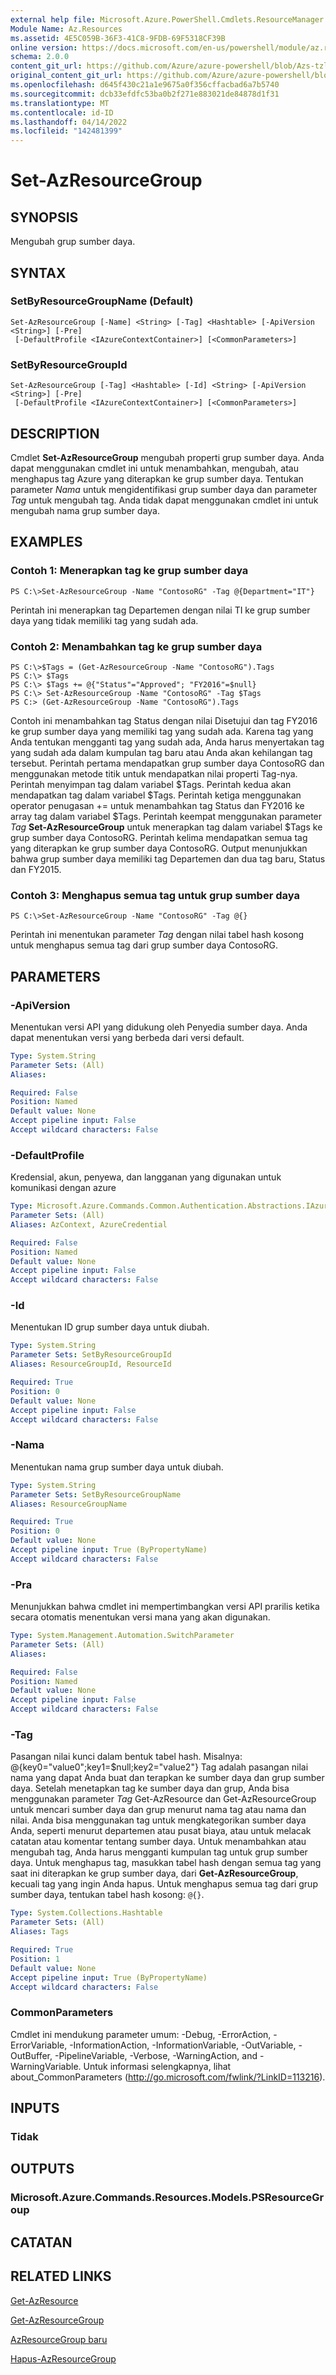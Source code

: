 ```yaml
---
external help file: Microsoft.Azure.PowerShell.Cmdlets.ResourceManager.dll-Help.xml
Module Name: Az.Resources
ms.assetid: 4E5C059B-36F3-41C8-9FDB-69F5318CF39B
online version: https://docs.microsoft.com/en-us/powershell/module/az.resources/set-Azresourcegroup
schema: 2.0.0
content_git_url: https://github.com/Azure/azure-powershell/blob/Azs-tzl/src/Resources/Resources/help/Set-AzResourceGroup.md
original_content_git_url: https://github.com/Azure/azure-powershell/blob/Azs-tzl/src/Resources/Resources/help/Set-AzResourceGroup.md
ms.openlocfilehash: d645f430c21a1e9675a0f356cffacbad6a7b5740
ms.sourcegitcommit: dcb33efdfc53ba0b2f271e883021de84878d1f31
ms.translationtype: MT
ms.contentlocale: id-ID
ms.lasthandoff: 04/14/2022
ms.locfileid: "142481399"
---
```

# Set-AzResourceGroup

## SYNOPSIS
Mengubah grup sumber daya.

## SYNTAX

### SetByResourceGroupName (Default)
```
Set-AzResourceGroup [-Name] <String> [-Tag] <Hashtable> [-ApiVersion <String>] [-Pre]
 [-DefaultProfile <IAzureContextContainer>] [<CommonParameters>]
```

### SetByResourceGroupId
```
Set-AzResourceGroup [-Tag] <Hashtable> [-Id] <String> [-ApiVersion <String>] [-Pre]
 [-DefaultProfile <IAzureContextContainer>] [<CommonParameters>]
```

## DESCRIPTION
Cmdlet **Set-AzResourceGroup** mengubah properti grup sumber daya.
Anda dapat menggunakan cmdlet ini untuk menambahkan, mengubah, atau menghapus tag Azure yang diterapkan ke grup sumber daya.
Tentukan parameter *Nama* untuk mengidentifikasi grup sumber daya dan parameter *Tag* untuk mengubah tag.
Anda tidak dapat menggunakan cmdlet ini untuk mengubah nama grup sumber daya.

## EXAMPLES

### Contoh 1: Menerapkan tag ke grup sumber daya
```
PS C:\>Set-AzResourceGroup -Name "ContosoRG" -Tag @{Department="IT"}
```

Perintah ini menerapkan tag Departemen dengan nilai TI ke grup sumber daya yang tidak memiliki tag yang sudah ada.

### Contoh 2: Menambahkan tag ke grup sumber daya
```
PS C:\>$Tags = (Get-AzResourceGroup -Name "ContosoRG").Tags
PS C:\> $Tags
PS C:\> $Tags += @{"Status"="Approved"; "FY2016"=$null}
PS C:\> Set-AzResourceGroup -Name "ContosoRG" -Tag $Tags
PS C:> (Get-AzResourceGroup -Name "ContosoRG").Tags
```

Contoh ini menambahkan tag Status dengan nilai Disetujui dan tag FY2016 ke grup sumber daya yang memiliki tag yang sudah ada. Karena tag yang Anda tentukan mengganti tag yang sudah ada, Anda harus menyertakan tag yang sudah ada dalam kumpulan tag baru atau Anda akan kehilangan tag tersebut.
Perintah pertama mendapatkan grup sumber daya ContosoRG dan menggunakan metode titik untuk mendapatkan nilai properti Tag-nya. Perintah menyimpan tag dalam variabel $Tags.
Perintah kedua akan mendapatkan tag dalam variabel $Tags.
Perintah ketiga menggunakan operator penugasan += untuk menambahkan tag Status dan FY2016 ke array tag dalam variabel $Tags.
Perintah keempat menggunakan parameter *Tag* **Set-AzResourceGroup** untuk menerapkan tag dalam variabel $Tags ke grup sumber daya ContosoRG.
Perintah kelima mendapatkan semua tag yang diterapkan ke grup sumber daya ContosoRG. Output menunjukkan bahwa grup sumber daya memiliki tag Departemen dan dua tag baru, Status dan FY2015.

### Contoh 3: Menghapus semua tag untuk grup sumber daya
```
PS C:\>Set-AzResourceGroup -Name "ContosoRG" -Tag @{}
```

Perintah ini menentukan parameter *Tag* dengan nilai tabel hash kosong untuk menghapus semua tag dari grup sumber daya ContosoRG.

## PARAMETERS

### -ApiVersion
Menentukan versi API yang didukung oleh Penyedia sumber daya.
Anda dapat menentukan versi yang berbeda dari versi default.

```yaml
Type: System.String
Parameter Sets: (All)
Aliases:

Required: False
Position: Named
Default value: None
Accept pipeline input: False
Accept wildcard characters: False
```

### -DefaultProfile
Kredensial, akun, penyewa, dan langganan yang digunakan untuk komunikasi dengan azure

```yaml
Type: Microsoft.Azure.Commands.Common.Authentication.Abstractions.IAzureContextContainer
Parameter Sets: (All)
Aliases: AzContext, AzureCredential

Required: False
Position: Named
Default value: None
Accept pipeline input: False
Accept wildcard characters: False
```

### -Id
Menentukan ID grup sumber daya untuk diubah.

```yaml
Type: System.String
Parameter Sets: SetByResourceGroupId
Aliases: ResourceGroupId, ResourceId

Required: True
Position: 0
Default value: None
Accept pipeline input: False
Accept wildcard characters: False
```

### -Nama
Menentukan nama grup sumber daya untuk diubah.

```yaml
Type: System.String
Parameter Sets: SetByResourceGroupName
Aliases: ResourceGroupName

Required: True
Position: 0
Default value: None
Accept pipeline input: True (ByPropertyName)
Accept wildcard characters: False
```

### -Pra
Menunjukkan bahwa cmdlet ini mempertimbangkan versi API prarilis ketika secara otomatis menentukan versi mana yang akan digunakan.

```yaml
Type: System.Management.Automation.SwitchParameter
Parameter Sets: (All)
Aliases:

Required: False
Position: Named
Default value: None
Accept pipeline input: False
Accept wildcard characters: False
```

### -Tag
Pasangan nilai kunci dalam bentuk tabel hash. Misalnya: @{key0="value0";key1=$null;key2="value2"} Tag adalah pasangan nilai nama yang dapat Anda buat dan terapkan ke sumber daya dan grup sumber daya. Setelah menetapkan tag ke sumber daya dan grup, Anda bisa menggunakan parameter *Tag* Get-AzResource dan Get-AzResourceGroup untuk mencari sumber daya dan grup menurut nama tag atau nama dan nilai. Anda bisa menggunakan tag untuk mengkategorikan sumber daya Anda, seperti menurut departemen atau pusat biaya, atau untuk melacak catatan atau komentar tentang sumber daya.
Untuk menambahkan atau mengubah tag, Anda harus mengganti kumpulan tag untuk grup sumber daya. Untuk menghapus tag, masukkan tabel hash dengan semua tag yang saat ini diterapkan ke grup sumber daya, dari **Get-AzResourceGroup**, kecuali tag yang ingin Anda hapus. Untuk menghapus semua tag dari grup sumber daya, tentukan tabel hash kosong: `@{}`.

```yaml
Type: System.Collections.Hashtable
Parameter Sets: (All)
Aliases: Tags

Required: True
Position: 1
Default value: None
Accept pipeline input: True (ByPropertyName)
Accept wildcard characters: False
```

### CommonParameters
Cmdlet ini mendukung parameter umum: -Debug, -ErrorAction, -ErrorVariable, -InformationAction, -InformationVariable, -OutVariable, -OutBuffer, -PipelineVariable, -Verbose, -WarningAction, and -WarningVariable. Untuk informasi selengkapnya, lihat about_CommonParameters (http://go.microsoft.com/fwlink/?LinkID=113216).

## INPUTS

### Tidak

## OUTPUTS

### Microsoft.Azure.Commands.Resources.Models.PSResourceGroup

## CATATAN

## RELATED LINKS

[Get-AzResource](./Get-AzResource.md)

[Get-AzResourceGroup](./Get-AzResourceGroup.md)

[AzResourceGroup baru](./New-AzResourceGroup.md)

[Hapus-AzResourceGroup](./Remove-AzResourceGroup.md)
